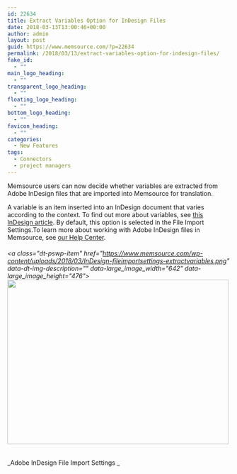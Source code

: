 ```yaml
---
id: 22634
title: Extract Variables Option for InDesign Files
date: 2018-03-13T13:00:46+00:00
author: admin
layout: post
guid: https://www.memsource.com/?p=22634
permalink: /2018/03/13/extract-variables-option-for-indesign-files/
fake_id:
  - ""
main_logo_heading:
  - ""
transparent_logo_heading:
  - ""
floating_logo_heading:
  - ""
bottom_logo_heading:
  - ""
favicon_heading:
  - ""
categories:
  - New Features
tags:
  - Connectors
  - project managers
---
```

<span style="font-weight: 400;">Memsource users can now decide whether variables are extracted from Adobe InDesign files that are imported into Memsource for translation.</span>

<!--more-->

<span style="font-weight: 400;">A variable is an item inserted into an InDesign document that varies according to the context. To find out more about variables, see </span>[<span style="font-weight: 400;">this InDesign article</span>](https://helpx.adobe.com/indesign/using/text-variables.html)<span style="font-weight: 400;">. By default, this option is selected in the File Import Settings.To learn more about working with Adobe InDesign files in Memsource, see </span>[<span style="font-weight: 400;">our Help Center</span>](https://help.memsource.com/hc/en-us/articles/360001502271-Adobe-InDesign)<span style="font-weight: 400;">.  </span>

###### <a class="dt-pswp-item" href="https://www.memsource.com/wp-content/uploads/2018/03/InDesign-fileimportsettings-extractvariables.png" data-dt-img-description="" data-large\_image\_width="642" data-large\_image\_height="476"><img class="alignnone wp-image-22635" src="https://www.memsource.com/wp-content/uploads/2018/03/InDesign-fileimportsettings-extractvariables.png" alt="" width="500" height="371" />
  
</a>_Adobe InDesign File Import Settings _